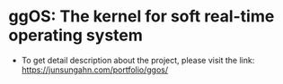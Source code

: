 # ggOS: The kernel for soft real-time operating system
- To get detail description about the project, please visit the link: https://junsungahn.com/portfolio/ggos/
